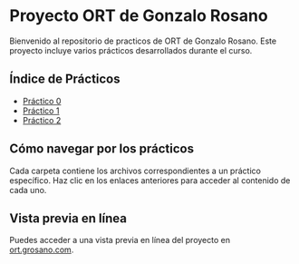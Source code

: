 # Proyecto ORT de Gonzalo Rosano

Bienvenido al repositorio de practicos de ORT de Gonzalo Rosano. Este proyecto incluye varios prácticos desarrollados durante el curso.

## Índice de Prácticos

- [Práctico 0](https://ort.grosano.com/practico-0/)
- [Práctico 1](https://ort.grosano.com/practico-1/)
- [Práctico 2](https://ort.grosano.com/practico-2/)

## Cómo navegar por los prácticos

Cada carpeta contiene los archivos correspondientes a un práctico específico. Haz clic en los enlaces anteriores para acceder al contenido de cada uno.

## Vista previa en línea

Puedes acceder a una vista previa en línea del proyecto en [ort.grosano.com](https://ort.grosano.com).
